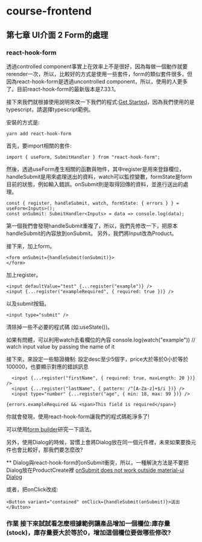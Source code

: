 # course-frontend
## 第七章 UI介面 2 Form的處理
### react-hook-form
透過controlled component事實上在效率上不是很好，因為每做一個動作就要rerender一次，所以，比較好的方式是使用一些套件，form的類似套件很多，但因為react-hook-form是透過uncontrolled component，所以，使用的人更多了。目前react-hook-form的最新版本是7.33.1。

接下來我們就根據使用說明來改一下我們的程式:[Get Started](https://react-hook-form.com/get-started)，因為我們使用的是typescript，請選擇typescript範例。

安裝的方式是:

    yarn add react-hook-form

首先，要import相關的套件:

    import { useForm, SubmitHandler } from "react-hook-form";

然後，透過useForm產生相關的函數與物件，其中register是用來登錄欄位，handleSubmit是用來處理送出的資料，watch可以監控變數，formState是form目前的狀態，例如輸入錯誤。onSubmit則是取得回傳的資料，並進行送出的處理。

    const { register, handleSubmit, watch, formState: { errors } } = useForm<Inputs>();
    const onSubmit: SubmitHandler<Inputs> = data => console.log(data);

第一個我們會發現handleSubmit重複了，所以，我們先修改一下，把原本handleSubmit的內容放到onSubmit。
另外，我們將Input改為Product。

接下來，加上form。

    <form onSubmit={handleSubmit(onSubmit)}>
    </form>

加上register。

    <input defaultValue="test" {...register("example")} />
    <input {...register("exampleRequired", { required: true })} />

以及submit按鈕。

    <input type="submit" />

清除掉一些不必要的程式碼 (如:useState())。

如果有問體，可以利用watch去看欄位的內容
    console.log(watch("example")) // watch input value by passing the name of it


接下來，來設定一些驗證機制: 設定desc至少5個字，price大於等於0小於等於100000，也要顯示對應的錯誤訊息

      <input {...register("firstName", { required: true, maxLength: 20 })} />
      <input {...register("lastName", { pattern: /^[A-Za-z]+$/i })} />
      <input type="number" {...register("age", { min: 18, max: 99 })} />

    {errors.exampleRequired && <span>This field is required</span>}

你就會發現，使用react-hook-form讓我們的程式碼乾淨多了!

可以使用[form builder](https://react-hook-form.com/form-builder)研究一下語法。

另外，使用Dialog的時候，習慣上會將Dialog放在同一個元件裡，未來如果要換元件也會比較好，那我們要怎麼改?

** Dialog與react-hook-form的onSubmit衝突，所以，一種解決方法是不要把Dialog放在ProductCreate裡
[onSubmit does not work outside material-ui Dialog](https://github.com/react-hook-form/react-hook-form/issues/1244)

或者，把onClick改成:

    <Button variant="contained" onClick={handleSubmit(onSubmit)}>送出</Button>

### 作業 接下來試試看怎麼根據範例讓產品增加一個欄位:庫存量 (stock)，庫存量要大於等於0，增加這個欄位要做哪些修改?